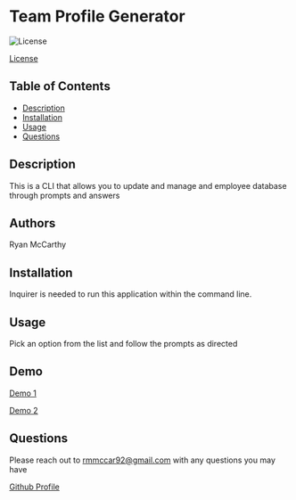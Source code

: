 # Team Profile Generator

![License](https://img.shields.io/badge/License-MIT-yellow.svg)


[License](<https://opensource.org/licenses/MIT>)
    
## Table of Contents
    
- [Description](#description)
- [Installation](#installation)
- [Usage](#usage)
- [Questions](#questions)
    
## Description
    
This is a CLI that allows you to update and manage and employee database through prompts and answers
    
## Authors
    
Ryan McCarthy
    
## Installation
    
Inquirer is needed to run this application within the command line.
    
## Usage
    
Pick an option from the list and follow the prompts as directed

## Demo
[Demo 1](https://drive.google.com/file/d/1THrBlxQ-bTCOqYJsvWGFez254xVB5SV6/view)

[Demo 2](https://drive.google.com/file/d/1_XxRCgd4RyJWi9oiRhPouJwzB4rfa3DL/view)


## Questions
    
Please reach out to rmmccar92@gmail.com with any questions you may have
  
[Github Profile](https://github.com/rmmccar92)


